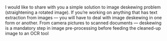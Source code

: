  I would like to share with you a simple solution to image deskewing problem (straightening a rotated image). If you’re working on anything that has text extraction from images — you will have to deal with image deskewing in one form or another. From camera pictures to scanned documents — deskewing is a mandatory step in image pre-processing before feeding the cleaned-up image to an OCR tool
